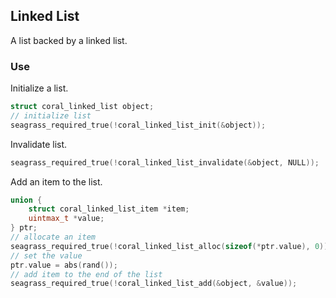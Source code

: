 ## Linked List

A list backed by a linked list.

### Use

Initialize a list.

```c
struct coral_linked_list object;
// initialize list 
seagrass_required_true(!coral_linked_list_init(&object));
```

Invalidate list.

```c
seagrass_required_true(!coral_linked_list_invalidate(&object, NULL));
```

Add an item to the list.

```c
union {
    struct coral_linked_list_item *item;
    uintmax_t *value;
} ptr;
// allocate an item
seagrass_required_true(!coral_linked_list_alloc(sizeof(*ptr.value), 0));
// set the value
ptr.value = abs(rand());
// add item to the end of the list
seagrass_required_true(!coral_linked_list_add(&object, &value));
```

